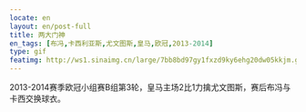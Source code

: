 ```yaml
---
locate: en
layout: en/post-full
title: 两大门神
en_tags: [布冯,卡西利亚斯,尤文图斯,皇马,欧冠,2013-2014]
type: gif
featimg: http://ws1.sinaimg.cn/large/7bb8bd97gy1fxzd9ky6ehg20dw05kkjm.gif
---
```


2013-2014赛季欧冠小组赛B组第3轮，皇马主场2比1力擒尤文图斯，赛后布冯与卡西交换球衣。